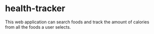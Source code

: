 # health-tracker
This web application can search foods and track the amount of calories from all the foods a user selects.
 
